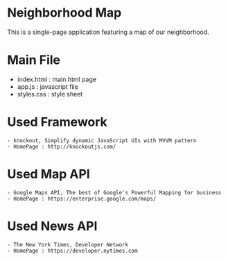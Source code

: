 # Neighborhood Map


This is a single-page application featuring a map of our neighborhood.


# Main File

- index.html : main html page
- app.js : javascript file
- styles.css : style sheet


# Used Framework

    - knockout, Simplify dynamic JavaScript UIs with MVVM pattern
    - HomePage : http://knockoutjs.com/


# Used Map API

    - Google Maps API, The best of Google's Powerful Mapping for business
    - HomePage : https://enterprise.google.com/maps/


# Used News API

    - The New York Times, Developer Network
    - HomePage : https://developer.nytimes.com
